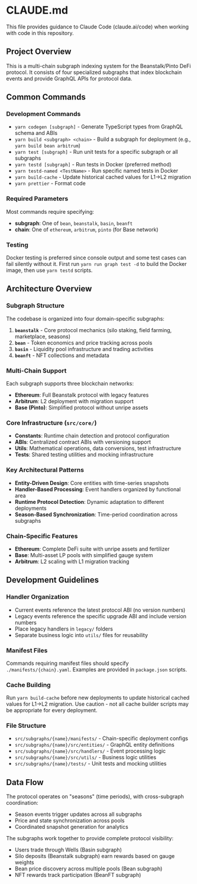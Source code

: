 # CLAUDE.md

This file provides guidance to Claude Code (claude.ai/code) when working with code in this repository.

## Project Overview

This is a multi-chain subgraph indexing system for the Beanstalk/Pinto DeFi protocol. It consists of four specialized subgraphs that index blockchain events and provide GraphQL APIs for protocol data.

## Common Commands

### Development Commands
- `yarn codegen [subgraph]` - Generate TypeScript types from GraphQL schema and ABIs
- `yarn build <subgraph> <chain>` - Build a subgraph for deployment (e.g., `yarn build bean arbitrum`)
- `yarn test [subgraph]` - Run unit tests for a specific subgraph or all subgraphs
- `yarn testd [subgraph]` - Run tests in Docker (preferred method)
- `yarn testd-named <TestName>` - Run specific named tests in Docker
- `yarn build-cache` - Update historical cached values for L1->L2 migration
- `yarn prettier` - Format code

### Required Parameters
Most commands require specifying:
- **subgraph**: One of `bean`, `beanstalk`, `basin`, `beanft`
- **chain**: One of `ethereum`, `arbitrum`, `pinto` (for Base network)

### Testing
Docker testing is preferred since console output and some test cases can fail silently without it. First run `yarn run graph test -d` to build the Docker image, then use `yarn testd` scripts.

## Architecture Overview

### Subgraph Structure
The codebase is organized into four domain-specific subgraphs:

1. **`beanstalk`** - Core protocol mechanics (silo staking, field farming, marketplace, seasons)
2. **`bean`** - Token economics and price tracking across pools
3. **`basin`** - Liquidity pool infrastructure and trading activities
4. **`beanft`** - NFT collections and metadata

### Multi-Chain Support
Each subgraph supports three blockchain networks:
- **Ethereum**: Full Beanstalk protocol with legacy features
- **Arbitrum**: L2 deployment with migration support
- **Base (Pinto)**: Simplified protocol without unripe assets

### Core Infrastructure (`src/core/`)
- **Constants**: Runtime chain detection and protocol configuration
- **ABIs**: Centralized contract ABIs with versioning support
- **Utils**: Mathematical operations, data conversions, test infrastructure
- **Tests**: Shared testing utilities and mocking infrastructure

### Key Architectural Patterns
- **Entity-Driven Design**: Core entities with time-series snapshots
- **Handler-Based Processing**: Event handlers organized by functional area
- **Runtime Protocol Detection**: Dynamic adaptation to different deployments
- **Season-Based Synchronization**: Time-period coordination across subgraphs

### Chain-Specific Features
- **Ethereum**: Complete DeFi suite with unripe assets and fertilizer
- **Base**: Multi-asset LP pools with simplified gauge system
- **Arbitrum**: L2 scaling with L1 migration tracking

## Development Guidelines

### Handler Organization
- Current events reference the latest protocol ABI (no version numbers)
- Legacy events reference the specific upgrade ABI and include version numbers
- Place legacy handlers in `legacy/` folders
- Separate business logic into `utils/` files for reusability

### Manifest Files
Commands requiring manifest files should specify `./manifests/{chain}.yaml`. Examples are provided in `package.json` scripts.

### Cache Building
Run `yarn build-cache` before new deployments to update historical cached values for L1->L2 migration. Use caution - not all cache builder scripts may be appropriate for every deployment.

### File Structure
- `src/subgraphs/{name}/manifests/` - Chain-specific deployment configs
- `src/subgraphs/{name}/src/entities/` - GraphQL entity definitions
- `src/subgraphs/{name}/src/handlers/` - Event processing logic
- `src/subgraphs/{name}/src/utils/` - Business logic utilities
- `src/subgraphs/{name}/tests/` - Unit tests and mocking utilities

## Data Flow

The protocol operates on "seasons" (time periods), with cross-subgraph coordination:
- Season events trigger updates across all subgraphs
- Price and state synchronization across pools
- Coordinated snapshot generation for analytics

The subgraphs work together to provide complete protocol visibility:
- Users trade through Wells (Basin subgraph)
- Silo deposits (Beanstalk subgraph) earn rewards based on gauge weights
- Bean price discovery across multiple pools (Bean subgraph)
- NFT rewards track participation (BeanFT subgraph)